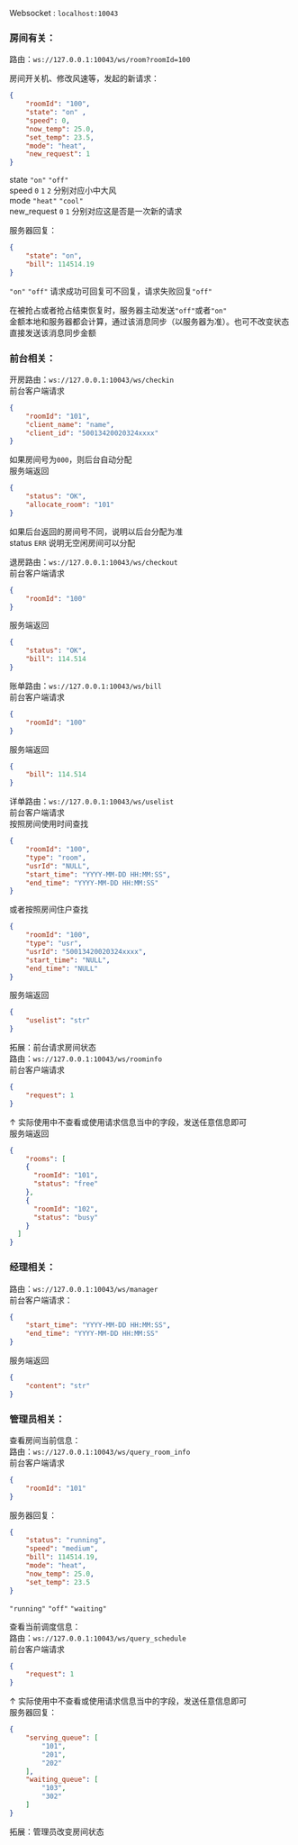 Websocket : `localhost:10043`

### 房间有关：
路由：`ws://127.0.0.1:10043/ws/room?roomId=100`

房间开关机、修改风速等，发起的新请求：
```json
{
    "roomId": "100",  
    "state": "on" , 
    "speed": 0,
    "now_temp": 25.0,
    "set_temp": 23.5,
    "mode": "heat",
    "new_request": 1
}
```
state `"on"` `"off"`  
speed `0` `1` `2` 分别对应小中大风  
mode `"heat"` `"cool"`  
new_request `0` `1` 分别对应这是否是一次新的请求

服务器回复：
```json
{
    "state": "on",
    "bill": 114514.19
}
```
`"on"` `"off"`
请求成功可回复可不回复，请求失败回复`"off"`  

在被抢占或者抢占结束恢复时，服务器主动发送`"off"`或者`"on"`  
金额本地和服务器都会计算，通过该消息同步（以服务器为准）。也可不改变状态直接发送该消息同步金额

### 前台相关：
开房路由：`ws://127.0.0.1:10043/ws/checkin`  
前台客户端请求
```json
{
    "roomId": "101",
    "client_name": "name",
    "client_id": "50013420020324xxxx"
}
```
如果房间号为`000`，则后台自动分配  
服务端返回
```json
{
    "status": "OK",
    "allocate_room": "101"
}
```
如果后台返回的房间号不同，说明以后台分配为准  
status `ERR` 说明无空闲房间可以分配  

退房路由：`ws://127.0.0.1:10043/ws/checkout`  
前台客户端请求
```json
{
    "roomId": "100"
}
```
服务端返回
```json
{
    "status": "OK",
    "bill": 114.514
}
```

账单路由：`ws://127.0.0.1:10043/ws/bill`  
前台客户端请求
```json
{
    "roomId": "100"
}
```
服务端返回
```json
{
    "bill": 114.514
}
```

详单路由：`ws://127.0.0.1:10043/ws/uselist`  
前台客户端请求  
按照房间使用时间查找
```json
{
    "roomId": "100",
    "type": "room",
    "usrId": "NULL",
    "start_time": "YYYY-MM-DD HH:MM:SS",
    "end_time": "YYYY-MM-DD HH:MM:SS"
}
```
或者按照房间住户查找
```json
{
    "roomId": "100",
    "type": "usr",
    "usrId": "50013420020324xxxx",
    "start_time": "NULL",
    "end_time": "NULL"
}
```
服务端返回
```json
{
    "uselist": "str"
}
```

拓展：前台请求房间状态  
路由：`ws://127.0.0.1:10043/ws/roominfo`  
前台客户端请求
```json
{
    "request": 1
}
```
↑ 实际使用中不查看或使用请求信息当中的字段，发送任意信息即可  
服务端返回
```json
{
    "rooms": [
    {
      "roomId": "101",
      "status": "free"
    },
    {
      "roomId": "102",
      "status": "busy"
    }
  ]
}
```

### 经理相关：
路由：`ws://127.0.0.1:10043/ws/manager`  
前台客户端请求：
```json
{
    "start_time": "YYYY-MM-DD HH:MM:SS",
    "end_time": "YYYY-MM-DD HH:MM:SS"
}
```
服务端返回
```json
{
    "content": "str"
}
```

### 管理员相关：
查看房间当前信息：  
路由：`ws://127.0.0.1:10043/ws/query_room_info`  
前台客户端请求
```json
{
    "roomId": "101"
}
```
服务器回复：
```json
{
    "status": "running",
    "speed": "medium",
    "bill": 114514.19,
    "mode": "heat",
    "now_temp": 25.0,
    "set_temp": 23.5
}
```
`"running"` `"off"` `"waiting"`  

查看当前调度信息：  
路由：`ws://127.0.0.1:10043/ws/query_schedule`  
前台客户端请求
```json
{
    "request": 1
}
```
↑ 实际使用中不查看或使用请求信息当中的字段，发送任意信息即可  
服务器回复：
```json
{
    "serving_queue": [
        "101",
        "201",
        "202"
    ],
    "waiting_queue": [
        "103",
        "302"
    ]
}
```

拓展：管理员改变房间状态
